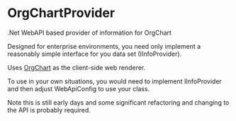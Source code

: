 # OrgChartProvider
.Net WebAPI based provider of information for OrgChart

Designed for enterprise environments, you need only implement a reasonably
simple interface for you data set (IInfoProvider).

Uses <a href="https://github.com/dabeng/OrgChart">OrgChart</a> as the client-side web renderer.

To use in your own situations, you would need to implement IInfoProvider and then adjust WebApiConfig to use your class.

Note this is still early days and some significant refactoring and changing to the API is probably required.